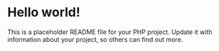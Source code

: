 # Hello world!

This is a placeholder README file for your PHP project. Update it with information about your
project, so others can find out more.